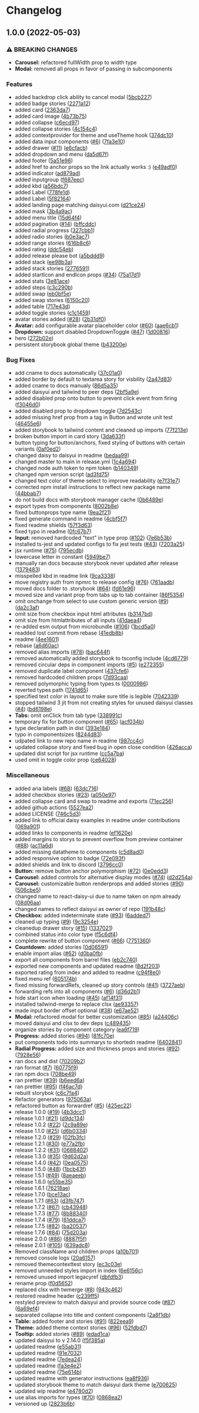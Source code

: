 # Changelog

## 1.0.0 (2022-05-03)


### ⚠ BREAKING CHANGES

* **Carousel:** refactored fullWidth prop to width type
* **Modal:** removed all props in favor of passing in subcomponents

### Features

* added backdrop click ability to cancel modal ([5bcb227](https://www.github.com/dculussoftwares/dculuzui/commit/5bcb227d5cd053b606bcbd52b4b780a304b54c71))
* added badge stories ([2271a12](https://www.github.com/dculussoftwares/dculuzui/commit/2271a129125b3452d5e06480abeabb21a7068798))
* added card ([2363da7](https://www.github.com/dculussoftwares/dculuzui/commit/2363da74530745d8c720452d68d0ff3aa84ef6a3))
* added card image ([4b73b75](https://www.github.com/dculussoftwares/dculuzui/commit/4b73b750f3a88b10b3e6de7c0965899e4ee35190))
* added collapse ([c6ecd97](https://www.github.com/dculussoftwares/dculuzui/commit/c6ecd97b2ce0dae5c34c646fc5c530bee315a650))
* added collapse stories ([4c154c4](https://www.github.com/dculussoftwares/dculuzui/commit/4c154c4132b35655b49b79c30d3facb8384d4adc))
* added contextprovider for theme and useTheme hook ([374dc10](https://www.github.com/dculussoftwares/dculuzui/commit/374dc108f77dcae4f86a0373f3fc533a290c2ae0))
* added data input components ([#6](https://www.github.com/dculussoftwares/dculuzui/issues/6)) ([7fa3e10](https://www.github.com/dculussoftwares/dculuzui/commit/7fa3e105185c3b594bc81513735c34b7e4368826))
* added drawer ([#11](https://www.github.com/dculussoftwares/dculuzui/issues/11)) ([e6cfacb](https://www.github.com/dculussoftwares/dculuzui/commit/e6cfacb6c209e157d4a5970e8acf27ade6ec06a2))
* added dropdown and menu ([da5d67f](https://www.github.com/dculussoftwares/dculuzui/commit/da5d67f7f187900fa2e199056ea7d5a6c37b5c97))
* added footer ([5a51e96](https://www.github.com/dculussoftwares/dculuzui/commit/5a51e96259fcbd0befe2951997d63f4e93353f96))
* added href to anchor props so the link actually works :) ([e49adf0](https://www.github.com/dculussoftwares/dculuzui/commit/e49adf079bc2e54bce218e6437ecbe8c4084436a))
* added indicator ([ad879ad](https://www.github.com/dculussoftwares/dculuzui/commit/ad879adf0102c9d499e1ab946afdfde3f7d443ef))
* added inputgroup ([f687eec](https://www.github.com/dculussoftwares/dculuzui/commit/f687eec3fa9c9389c1fa4b0220cd3f99d52838ae))
* added kbd ([a56bdc7](https://www.github.com/dculussoftwares/dculuzui/commit/a56bdc7c7031dbec5c578cbb63f83e7a4b375930))
* added Label ([778fe1d](https://www.github.com/dculussoftwares/dculuzui/commit/778fe1d9c5e00c97a3b8058ad83e1e38838f28d3))
* added Label ([5f82164](https://www.github.com/dculussoftwares/dculuzui/commit/5f82164e9919ba7574f948afec6d370116dd9ccb))
* added landing page matching daisyui.com ([d21ce24](https://www.github.com/dculussoftwares/dculuzui/commit/d21ce247569931afb58acb5e74e5e9dc1c6748b1))
* added mask ([3b4a9ac](https://www.github.com/dculussoftwares/dculuzui/commit/3b4a9acb9483d706a66ed098d137d307463d8344))
* added menu title ([15d64f4](https://www.github.com/dculussoftwares/dculuzui/commit/15d64f4ee5fdb7c7d9ff92a710d4b56a674178c3))
* added pagination ([#14](https://www.github.com/dculussoftwares/dculuzui/issues/14)) ([bffcddc](https://www.github.com/dculussoftwares/dculuzui/commit/bffcddcccf3803cd6aa35bb7e9c52a7e452830aa))
* added radial progress ([327cbb1](https://www.github.com/dculussoftwares/dculuzui/commit/327cbb109d6e6a764f7406df09973aa11827e84d))
* added radio stories ([b0e3ac7](https://www.github.com/dculussoftwares/dculuzui/commit/b0e3ac77405a164297672ced8dd3e3e32b233ae2))
* added range stories ([616b8c6](https://www.github.com/dculussoftwares/dculuzui/commit/616b8c60a3b373354099281388f1970652dc9647))
* added rating ([ddc54eb](https://www.github.com/dculussoftwares/dculuzui/commit/ddc54eb8b9860b671e9c400b25439c20b3e56b40))
* added release please bot ([a5bddd9](https://www.github.com/dculussoftwares/dculuzui/commit/a5bddd9929c3660d40345dd2b8f96a94d7948594))
* added stack ([ee98b3a](https://www.github.com/dculussoftwares/dculuzui/commit/ee98b3aad5e0502c56d2b8f4a57ce0b4f8b0a0fe))
* added stack stories ([2776591](https://www.github.com/dculussoftwares/dculuzui/commit/2776591aabd78b37e8317fc4e2a9e13427d5c03e))
* added startIcon and endIcon props ([#34](https://www.github.com/dculussoftwares/dculuzui/issues/34)) ([75a17d1](https://www.github.com/dculussoftwares/dculuzui/commit/75a17d1e8d39db416d0f9e1e3fe5af7a67eae143))
* added stats ([3e81ace](https://www.github.com/dculussoftwares/dculuzui/commit/3e81acece3237005689e060564753ad02034cc62))
* added steps ([c3c290b](https://www.github.com/dculussoftwares/dculuzui/commit/c3c290b06fff80ef89403c91ea6b6ba995d2630d))
* added swap ([eb0bf5e](https://www.github.com/dculussoftwares/dculuzui/commit/eb0bf5e2b7393e768f549173341fddb808eb1a0c))
* added swap stories ([6150c20](https://www.github.com/dculussoftwares/dculuzui/commit/6150c208cea48ae783ab1febfd95f28a82a08fe4))
* added table ([717e43d](https://www.github.com/dculussoftwares/dculuzui/commit/717e43de2c589a1010d5c7031c6058d39f7b4047))
* added toggle stories ([c1c1459](https://www.github.com/dculussoftwares/dculuzui/commit/c1c14592de0dcaba1efb72ba833740e213bef1a8))
* avatar stories added ([#28](https://www.github.com/dculussoftwares/dculuzui/issues/28)) ([2b31df0](https://www.github.com/dculussoftwares/dculuzui/commit/2b31df0c5d64267b1cc79f88a166b1d2c3e43c9c))
* **Avatar:** add configurable avatar placeholder color ([#60](https://www.github.com/dculussoftwares/dculuzui/issues/60)) ([aae6cb1](https://www.github.com/dculussoftwares/dculuzui/commit/aae6cb1b73231d6184e86e4ef98baa50f2ec72b5))
* **Dropdown:** support disabled DropdownToggle ([#47](https://www.github.com/dculussoftwares/dculuzui/issues/47)) ([1d00816](https://www.github.com/dculussoftwares/dculuzui/commit/1d0081677f8cb59ccc6487d9433bbce029a76569))
* hero ([272b02e](https://www.github.com/dculussoftwares/dculuzui/commit/272b02e0fe9580597b80eaf1f89d237f8e4898d2))
* persistent storybook global theme ([b43200e](https://www.github.com/dculussoftwares/dculuzui/commit/b43200ec44b6c299e3bc9dcbefb5dc9e12e02bb7))


### Bug Fixes

* add cname to docs automatically ([37c01a0](https://www.github.com/dculussoftwares/dculuzui/commit/37c01a038852fb0f3e1b4eb7c2d098274576b798))
* added border by default to textarea story for visbility ([2a47d83](https://www.github.com/dculussoftwares/dculuzui/commit/2a47d833bd70290651ff4de0c313686e3e026561))
* added cname to docs manualy ([86d5a35](https://www.github.com/dculussoftwares/dculuzui/commit/86d5a359fa7eb18aa944f3cd16ffaea7f4792f6d))
* added daisyui and tailwind to peer deps ([2bf5a9e](https://www.github.com/dculussoftwares/dculuzui/commit/2bf5a9e1712228f5ab882c627a8243ed5f0fc9b4))
* added disabled prop onto button to prevent click event from firing ([f3046d0](https://www.github.com/dculussoftwares/dculuzui/commit/f3046d0b46184798d63a0048505fb012048bf2b1))
* added disabled prop to dropdown toggle ([7d2543c](https://www.github.com/dculussoftwares/dculuzui/commit/7d2543c758418564f67fc30f78a32a693b4c1200))
* added missing href prop from a tag in Button and wrote unit test ([46455e6](https://www.github.com/dculussoftwares/dculuzui/commit/46455e60321dd9e11d4789e71b1d58debf0a767a))
* added storybook to tailwind content and cleaned up imports ([77f213e](https://www.github.com/dculussoftwares/dculuzui/commit/77f213efc1ed92e67cde696c418629908863401d))
* broken button import in card story ([3da633f](https://www.github.com/dculussoftwares/dculuzui/commit/3da633f311fc9eb65f27dd85f797f6d303a27513))
* button typing for button/anchors, fixed styling of buttons with certain variants ([0af0ed2](https://www.github.com/dculussoftwares/dculuzui/commit/0af0ed2bf50dc3aff38df77856e9ad42ab3bd8e4))
* changed daisy to daisyui in readme ([bedaa99](https://www.github.com/dculussoftwares/dculuzui/commit/bedaa9966bb97727acd9deafe261769fa170f74d))
* changed master to main in release.yml ([1c4a694](https://www.github.com/dculussoftwares/dculuzui/commit/1c4a69470997b396d68d67e4ea0c9c3c7622d587))
* changed node auth token to npm token ([b140349](https://www.github.com/dculussoftwares/dculuzui/commit/b140349f5c55e19bc57347720dd1ecc428e7cc53))
* changed npm version script ([ad3fd75](https://www.github.com/dculussoftwares/dculuzui/commit/ad3fd7574f1784b79b40c064afc8ab397acdcfca))
* changed text color of theme select to improve readability ([e7f31e7](https://www.github.com/dculussoftwares/dculuzui/commit/e7f31e74f2fa63c57e012e2482780eb6aedf4450))
* corrected npm install instructions to reflect new package name ([44bbab7](https://www.github.com/dculussoftwares/dculuzui/commit/44bbab7738a4d5725c50f8a15b074aa1809ddb0d))
* do not build docs with storybook manager cache ([0b6489e](https://www.github.com/dculussoftwares/dculuzui/commit/0b6489ec4eb1e41b5efff87ffd96fe4e7883dbab))
* export types from components ([8002b8e](https://www.github.com/dculussoftwares/dculuzui/commit/8002b8e8adc8f75b25ac61ee1b861607d4e50766))
* fixed buttonprops type name ([9ea2f21](https://www.github.com/dculussoftwares/dculuzui/commit/9ea2f212c09b2c4d80fba0a25fffc9d899025512))
* fixed generate command in readme ([4cbf5f7](https://www.github.com/dculussoftwares/dculuzui/commit/4cbf5f7ff70ea681d6c104669c5e3e3f340704a1))
* fixed readme shields ([57f3d63](https://www.github.com/dculussoftwares/dculuzui/commit/57f3d63901fc8b58a45e495c05b196511141d870))
* fixed typo in readme ([0fc67b7](https://www.github.com/dculussoftwares/dculuzui/commit/0fc67b7430398a8e504dd9e1fdd1a41b46d14015))
* **Input:** removed hardcoded "text" in type prop ([#102](https://www.github.com/dculussoftwares/dculuzui/issues/102)) ([7e6b53b](https://www.github.com/dculussoftwares/dculuzui/commit/7e6b53b2e43783f62ea7856e5c9bc74aef4e73bb))
* installed ts-jest and updated configs to fix jest tests ([#43](https://www.github.com/dculussoftwares/dculuzui/issues/43)) ([7203a25](https://www.github.com/dculussoftwares/dculuzui/commit/7203a2567f434573443da9d4153b02215cdcbf40))
* jsx runtime ([#75](https://www.github.com/dculussoftwares/dculuzui/issues/75)) ([795ecdb](https://www.github.com/dculussoftwares/dculuzui/commit/795ecdb6fec143e531295135d3bf1e9f178b474d))
* lowercase letter in constant ([5949be7](https://www.github.com/dculussoftwares/dculuzui/commit/5949be7e9b6131c5968caf292602c0f474ffc7cd))
* manually ran docs because storybook never updated after release ([1379483](https://www.github.com/dculussoftwares/dculuzui/commit/1379483fe0527b1475df943f04b78cfa0ef12d93))
* misspelled kbd in readme link ([9ca3338](https://www.github.com/dculussoftwares/dculuzui/commit/9ca3338fe8432db049279b769d1bf7d5205e1ca3))
* move registry auth from npmrc to release config ([#76](https://www.github.com/dculussoftwares/dculuzui/issues/76)) ([761aadb](https://www.github.com/dculussoftwares/dculuzui/commit/761aadb0b97eefe83b787ca250d16ab8020d7e55))
* moved docs folder to .storybook ([#64](https://www.github.com/dculussoftwares/dculuzui/issues/64)) ([fd61e96](https://www.github.com/dculussoftwares/dculuzui/commit/fd61e96a7280c3df92e77ee9caf7510f50696f70))
* moved size and variant prop from tabs up to tab container ([86f5354](https://www.github.com/dculussoftwares/dculuzui/commit/86f53545465b5a71f5edfb8e5e004bd4a307b10f))
* omit onchange from select to use custom generic version ([#9](https://www.github.com/dculussoftwares/dculuzui/issues/9)) ([da2c3af](https://www.github.com/dculussoftwares/dculuzui/commit/da2c3afc624f85de826b429d3ac7ae638fa38074))
* omit size from checkbox input html attributes ([b3147bd](https://www.github.com/dculussoftwares/dculuzui/commit/b3147bdd423d15cb20e60f7fff1d15b5761c8655))
* omit size from htmlattributes of all inputs ([41daea4](https://www.github.com/dculussoftwares/dculuzui/commit/41daea4272cf28971d4297dab4f3428cd2d95f36))
* re-added esm output from microbundle ([#106](https://www.github.com/dculussoftwares/dculuzui/issues/106)) ([1bcd5a0](https://www.github.com/dculussoftwares/dculuzui/commit/1bcd5a01c4d0552c6299cb86ccec9c1191a361fd))
* readded lost commit from rebase ([41edb8b](https://www.github.com/dculussoftwares/dculuzui/commit/41edb8b91d35fa3b0fdcd8f3d1c7f72ef8fccd3b))
* readme ([4ee1601](https://www.github.com/dculussoftwares/dculuzui/commit/4ee1601f4f7c56f0564fe389d2c69d4b7a32af4a))
* rebase ([a6d60ac](https://www.github.com/dculussoftwares/dculuzui/commit/a6d60ac10d7bebdb5252f93b0d75c6daee196cf0))
* removed alias imports ([#78](https://www.github.com/dculussoftwares/dculuzui/issues/78)) ([bac644f](https://www.github.com/dculussoftwares/dculuzui/commit/bac644fd9486dc0d5083632820f59b3055085632))
* removed automatically added storybook to tsconfig include ([4cd6779](https://www.github.com/dculussoftwares/dculuzui/commit/4cd677938c1076be27f2691b8f9a54aeb55aa869))
* removed circular deps in component imports ([#5](https://www.github.com/dculussoftwares/dculuzui/issues/5)) ([e272355](https://www.github.com/dculussoftwares/dculuzui/commit/e2723550fe68e7a4bc0921f1fb0347cac8a0a983))
* removed duplicate label component ([437cfe6](https://www.github.com/dculussoftwares/dculuzui/commit/437cfe6a384937fd8cccf5e1977893a86a9bb11c))
* removed hardcoded children props ([7d93caa](https://www.github.com/dculussoftwares/dculuzui/commit/7d93caa6c373ec636372df1d8109d148235c79f0))
* removed polymorphic typing from types.ts ([0000986](https://www.github.com/dculussoftwares/dculuzui/commit/00009869c60c0752817bbaf8f2d90c434784753e))
* reverted types path ([1741d65](https://www.github.com/dculussoftwares/dculuzui/commit/1741d659e346901fef77c8b1a5e5baee075b2bcf))
* specified text color in layout to make sure title is legible ([7042339](https://www.github.com/dculussoftwares/dculuzui/commit/70423395e7d0739d2ed43060765e1bc8ac4e8357))
* stopped tailwind 3 jit from not creating styles for unused daisyui classes ([#4](https://www.github.com/dculussoftwares/dculuzui/issues/4)) ([bd6198e](https://www.github.com/dculussoftwares/dculuzui/commit/bd6198ea39a60b33f1483f1c89764ec360c014b7))
* **Tabs:** omit onClick from tab type ([338991c](https://www.github.com/dculussoftwares/dculuzui/commit/338991cd31ffec75e9e14fbfbeb585e16d661d93))
* temporary fix for button component ([#65](https://www.github.com/dculussoftwares/dculuzui/issues/65)) ([acf034b](https://www.github.com/dculussoftwares/dculuzui/commit/acf034bf82a1b12d5ebabd42165d67d640994cbe))
* type declaration path in dist ([393e184](https://www.github.com/dculussoftwares/dculuzui/commit/393e18430d73f61a264d9c25d352541db61f29bf))
* typo in componentsizes ([8244d83](https://www.github.com/dculussoftwares/dculuzui/commit/8244d83404ee6c402b006dcf69778946fd98f67e))
* udpated link to new repo name in readme ([987cc4c](https://www.github.com/dculussoftwares/dculuzui/commit/987cc4c7a9d731ba47cde96932e4cd31ea6010a3))
* updated collapse story and fixed bug in open close condition ([426acca](https://www.github.com/dculussoftwares/dculuzui/commit/426acca99eb62a32c487d37aa823238daf2bbc08))
* updated dist script for jsx runtime ([cc5a7ba](https://www.github.com/dculussoftwares/dculuzui/commit/cc5a7baad0ae743c224354e53c5479826e3e93a1))
* used omit in toggle color prop ([ce64028](https://www.github.com/dculussoftwares/dculuzui/commit/ce64028f5ac81b558f9d801657d9e31f153ede60))


### Miscellaneous

* added aria labels ([#68](https://www.github.com/dculussoftwares/dculuzui/issues/68)) ([63dc716](https://www.github.com/dculussoftwares/dculuzui/commit/63dc716dd2d27f2203dcd54246254c9dbe8c884d))
* added checkbox stories ([#23](https://www.github.com/dculussoftwares/dculuzui/issues/23)) ([a050e97](https://www.github.com/dculussoftwares/dculuzui/commit/a050e97f0098ae9e359f7e444bfbbf1a2df15799))
* added collapse card and swap to readme and exports ([71ec256](https://www.github.com/dculussoftwares/dculuzui/commit/71ec25699603ae8a33a8a12fade3714bdf77e900))
* added github actions ([5527ea2](https://www.github.com/dculussoftwares/dculuzui/commit/5527ea2ce7653a4c7926bc1d9d7a78287bc64b7b))
* added LICENSE ([746c5d3](https://www.github.com/dculussoftwares/dculuzui/commit/746c5d36a8e9327d21e1bbbc4dcdc44850161ee7))
* added link to official daisy examples in readme under contributions ([069a901](https://www.github.com/dculussoftwares/dculuzui/commit/069a901b1599ac46470c3a499bf5587586d5e6b3))
* added links to components in readme ([ef1620e](https://www.github.com/dculussoftwares/dculuzui/commit/ef1620ef3d48e225a536e85f3b41572487b73bdb))
* added margins to storys to prevent overflow from preview container ([#88](https://www.github.com/dculussoftwares/dculuzui/issues/88)) ([ac11a6d](https://www.github.com/dculussoftwares/dculuzui/commit/ac11a6df9ab9e8d23af40228014484bbb1ee8ab4))
* added missing datatheme to components ([c5d8ad0](https://www.github.com/dculussoftwares/dculuzui/commit/c5d8ad031f8996d7064af993de45f737bee2c4ab))
* added responsive option to badge ([72e093f](https://www.github.com/dculussoftwares/dculuzui/commit/72e093f7b6c2b91d1c89a9e0faafeffbb9553fd6))
* added shields and link to discord ([3796cc0](https://www.github.com/dculussoftwares/dculuzui/commit/3796cc0090575b6d899fb5014125b40d6ef958c8))
* **Button:** remove button anchor polymorphism ([#72](https://www.github.com/dculussoftwares/dculuzui/issues/72)) ([0e0edd3](https://www.github.com/dculussoftwares/dculuzui/commit/0e0edd39e523892447eb2fc38e8daa47ae07c90f))
* **Carousel:** added controls for alternative display modes ([#74](https://www.github.com/dculussoftwares/dculuzui/issues/74)) ([d2d254a](https://www.github.com/dculussoftwares/dculuzui/commit/d2d254a87b5597f70fe81cf757cbe28c29939ef7))
* **Carousel:** customizable button renderprops and added stories ([#90](https://www.github.com/dculussoftwares/dculuzui/issues/90)) ([506cbe5](https://www.github.com/dculussoftwares/dculuzui/commit/506cbe5cf9cce3c7e0bd328051ae9481557e7f80))
* changed name to react-daisy-ui due to name taken on npm already ([08d06aa](https://www.github.com/dculussoftwares/dculuzui/commit/08d06aac4c776cb062bf310e61658158c54c4dec))
* changed names to reflect daisyui as owner of repo ([191b48c](https://www.github.com/dculussoftwares/dculuzui/commit/191b48cb16392362f9c026c1b053e6a1bedd2225))
* **Checkbox:** added indeterminate state ([#93](https://www.github.com/dculussoftwares/dculuzui/issues/93)) ([6added7](https://www.github.com/dculussoftwares/dculuzui/commit/6added7e374278631df8f35a32afeebd4ee756ec))
* cleaned up typing ([#9](https://www.github.com/dculussoftwares/dculuzui/issues/9)) ([9c3254e](https://www.github.com/dculussoftwares/dculuzui/commit/9c3254ee7e0f8259a30abb0fff9515c522c72721))
* cleanedup drawer story ([#15](https://www.github.com/dculussoftwares/dculuzui/issues/15)) ([1337021](https://www.github.com/dculussoftwares/dculuzui/commit/133702125d2741f3c50cc14d3faf76de828f3446))
* combined status into color type ([f5c6df4](https://www.github.com/dculussoftwares/dculuzui/commit/f5c6df482707930e8e8a9d05f37a8f1f6dd23097))
* complete rewrite of button component ([#66](https://www.github.com/dculussoftwares/dculuzui/issues/66)) ([7751360](https://www.github.com/dculussoftwares/dculuzui/commit/77513609a29c4d9e8dc8f21a32f8e9edcf55361e))
* **Countdown:** added stories ([0d06591](https://www.github.com/dculussoftwares/dculuzui/commit/0d06591130586246700ade4b0db768400c55fb49))
* enable import alias ([#62](https://www.github.com/dculussoftwares/dculuzui/issues/62)) ([d0ba0fb](https://www.github.com/dculussoftwares/dculuzui/commit/d0ba0fb526b3b4e523021dbef561483b28ae1806))
* export all components from barrel files ([eb2c740](https://www.github.com/dculussoftwares/dculuzui/commit/eb2c7409bf2d710433693ae4418c886695944870))
* exported new components and updated readme ([8d2f203](https://www.github.com/dculussoftwares/dculuzui/commit/8d2f20367b7d84b92be9d57a48b7859ef5afabe3))
* exported rating from index and added to readme ([c94f8e0](https://www.github.com/dculussoftwares/dculuzui/commit/c94f8e0daa2cd153b922a1f08969c2c29e15cedf))
* fixed menu ref ([605174b](https://www.github.com/dculussoftwares/dculuzui/commit/605174b4c5d475fb4cffaef20cb282e67c0361ad))
* fixed missing forwardRefs, cleaned up story controls ([#41](https://www.github.com/dculussoftwares/dculuzui/issues/41)) ([3727aeb](https://www.github.com/dculussoftwares/dculuzui/commit/3727aebf867f7674588b7865315d7c274fcd3528))
* forwarding refs into all components ([#6](https://www.github.com/dculussoftwares/dculuzui/issues/6)) ([d36d2b1](https://www.github.com/dculussoftwares/dculuzui/commit/d36d2b1341cf73e7dd11fc18e55e7a03e32ee85f))
* hide start icon when loading ([#45](https://www.github.com/dculussoftwares/dculuzui/issues/45)) ([af14f31](https://www.github.com/dculussoftwares/dculuzui/commit/af14f31382529bbb6c2a64ee772f6dc9535f00c0))
* installed tailwind-merge to replace clsx ([ae93357](https://www.github.com/dculussoftwares/dculuzui/commit/ae93357599c306ced014f386f8071d9f4aecfa0a))
* made input border offset optional ([#38](https://www.github.com/dculussoftwares/dculuzui/issues/38)) ([e67ae52](https://www.github.com/dculussoftwares/dculuzui/commit/e67ae5299a11594bdeca2e0d5e3e2acaaf2ba9ad))
* **Modal:** refactored modal for better customization ([#85](https://www.github.com/dculussoftwares/dculuzui/issues/85)) ([a24406c](https://www.github.com/dculussoftwares/dculuzui/commit/a24406cce30f351c2eeb3fa1c9183ac2eab508c0))
* moved daisyui and clsx to dev deps ([c489435](https://www.github.com/dculussoftwares/dculuzui/commit/c489435e7f82fbc5a36d6188e19b17787133a3fc))
* organize stories by component category ([ea6f719](https://www.github.com/dculussoftwares/dculuzui/commit/ea6f7190cc8d753ad2717801ce63225c2af4270e))
* **Progress:** added stories ([#94](https://www.github.com/dculussoftwares/dculuzui/issues/94)) ([81fc70e](https://www.github.com/dculussoftwares/dculuzui/commit/81fc70e936352f9f9cbcbddaee2ac17e6e979cba))
* put components todo into summarys to shortedn readme ([6402841](https://www.github.com/dculussoftwares/dculuzui/commit/6402841b54990a80f312a99ae5875e8ac07e5179))
* **Radial Progress:** added size and thickness props and stories ([#92](https://www.github.com/dculussoftwares/dculuzui/issues/92)) ([7928e56](https://www.github.com/dculussoftwares/dculuzui/commit/7928e5636466e356d06fa26742c58e5bbd02c1b2))
* ran docs and dist ([70209b2](https://www.github.com/dculussoftwares/dculuzui/commit/70209b20dabd26e99c3fd57e677ee43780e0d787))
* ran format ([#7](https://www.github.com/dculussoftwares/dculuzui/issues/7)) ([60775f9](https://www.github.com/dculussoftwares/dculuzui/commit/60775f9ddaec47ea92c843fc561b52785e928601))
* ran npm docs ([708be49](https://www.github.com/dculussoftwares/dculuzui/commit/708be49ccc3b4675bf87064f93104a674994d4f0))
* ran prettier ([#39](https://www.github.com/dculussoftwares/dculuzui/issues/39)) ([b6eed6a](https://www.github.com/dculussoftwares/dculuzui/commit/b6eed6a461b8e24dacc4d05f0395d18cae5d85a3))
* ran prettier ([#95](https://www.github.com/dculussoftwares/dculuzui/issues/95)) ([f46ac7d](https://www.github.com/dculussoftwares/dculuzui/commit/f46ac7dd481d9b5935009a69ec355a8704b7424c))
* rebuilt storybok ([c6c7fa4](https://www.github.com/dculussoftwares/dculuzui/commit/c6c7fa4b17e1e3945889fd3321f8e505a84a5689))
* Refactor generators ([975063a](https://www.github.com/dculussoftwares/dculuzui/commit/975063a0e14e187cc562eb87e0a490938197ecdc))
* refactored button as forwardref ([#5](https://www.github.com/dculussoftwares/dculuzui/issues/5)) ([425ec22](https://www.github.com/dculussoftwares/dculuzui/commit/425ec2210ef0a581f16b9ab9e18bdf2e05cbb350))
* release 1.0.0 ([#19](https://www.github.com/dculussoftwares/dculuzui/issues/19)) ([4b3dcc1](https://www.github.com/dculussoftwares/dculuzui/commit/4b3dcc1b324f89ff834ec5bf5e59020251061305))
* release 1.0.1 ([#21](https://www.github.com/dculussoftwares/dculuzui/issues/21)) ([d9dc134](https://www.github.com/dculussoftwares/dculuzui/commit/d9dc134fdb3e99643108eb9c91393e3c5fb10e16))
* release 1.0.2 ([#22](https://www.github.com/dculussoftwares/dculuzui/issues/22)) ([2c9a89e](https://www.github.com/dculussoftwares/dculuzui/commit/2c9a89ef899487e7a00cd3b87d21853947684b2c))
* release 1.1.0 ([#25](https://www.github.com/dculussoftwares/dculuzui/issues/25)) ([d6b0334](https://www.github.com/dculussoftwares/dculuzui/commit/d6b0334201ef48c5851a82d4d6088e7de297033b))
* release 1.2.0 ([#29](https://www.github.com/dculussoftwares/dculuzui/issues/29)) ([02fb3fc](https://www.github.com/dculussoftwares/dculuzui/commit/02fb3fcbfd5d6c68cdf7eed28b35068f6d907b00))
* release 1.2.1 ([#30](https://www.github.com/dculussoftwares/dculuzui/issues/30)) ([e77a2fb](https://www.github.com/dculussoftwares/dculuzui/commit/e77a2fb86872416ba0b11a5ff3a46cf32a664d6a))
* release 1.2.2 ([#31](https://www.github.com/dculussoftwares/dculuzui/issues/31)) ([0688402](https://www.github.com/dculussoftwares/dculuzui/commit/068840293e8f1dba78f0d91a0d8257688de18838))
* release 1.3.0 ([#35](https://www.github.com/dculussoftwares/dculuzui/issues/35)) ([9d62d2a](https://www.github.com/dculussoftwares/dculuzui/commit/9d62d2ae68f38d6a54d437a995cdeb1245428556))
* release 1.4.0 ([#42](https://www.github.com/dculussoftwares/dculuzui/issues/42)) ([0ea0575](https://www.github.com/dculussoftwares/dculuzui/commit/0ea0575cda2f73f0ebc02ac392a2e907df7f2da2))
* release 1.5.0 ([#48](https://www.github.com/dculussoftwares/dculuzui/issues/48)) ([1bcb43f](https://www.github.com/dculussoftwares/dculuzui/commit/1bcb43f79e36798f7aeaf90d718c86c42cc503ad))
* release 1.5.1 ([#49](https://www.github.com/dculussoftwares/dculuzui/issues/49)) ([8aeaeeb](https://www.github.com/dculussoftwares/dculuzui/commit/8aeaeebf87c510d363d2d2e978bffb0d1cfa9f9d))
* release 1.6.0 ([e55be35](https://www.github.com/dculussoftwares/dculuzui/commit/e55be35a3213856fafa566663d54bfe8ca0d35e7))
* release 1.6.1 ([76218ae](https://www.github.com/dculussoftwares/dculuzui/commit/76218ae8785291ac9345688ad88ac0e09413465c))
* release 1.7.0 ([bce13ac](https://www.github.com/dculussoftwares/dculuzui/commit/bce13acbd0890bb65949f5d4c3f6bc02d480aa90))
* release 1.7.1 ([#63](https://www.github.com/dculussoftwares/dculuzui/issues/63)) ([d3fb747](https://www.github.com/dculussoftwares/dculuzui/commit/d3fb747e427e24ba25e65f9e06902e7ac2339910))
* release 1.7.2 ([#67](https://www.github.com/dculussoftwares/dculuzui/issues/67)) ([cb43948](https://www.github.com/dculussoftwares/dculuzui/commit/cb439485cef71527fb81e4c2886c660188b5b348))
* release 1.7.3 ([#77](https://www.github.com/dculussoftwares/dculuzui/issues/77)) ([8b88340](https://www.github.com/dculussoftwares/dculuzui/commit/8b88340a834a12c6a6a45606b158ec490faf39f3))
* release 1.7.4 ([#79](https://www.github.com/dculussoftwares/dculuzui/issues/79)) ([61ddca7](https://www.github.com/dculussoftwares/dculuzui/commit/61ddca709d432eef578b5f85ea349f6a13376323))
* release 1.7.5 ([#82](https://www.github.com/dculussoftwares/dculuzui/issues/82)) ([ba20537](https://www.github.com/dculussoftwares/dculuzui/commit/ba20537d99e50a447c07f54ceb75317df4a487a7))
* release 1.7.6 ([#84](https://www.github.com/dculussoftwares/dculuzui/issues/84)) ([75d203a](https://www.github.com/dculussoftwares/dculuzui/commit/75d203addc1114082c3b1ef93a5f2522def1eee2))
* release 2.0.0 ([#86](https://www.github.com/dculussoftwares/dculuzui/issues/86)) ([8887f5f](https://www.github.com/dculussoftwares/dculuzui/commit/8887f5f93567b683a1d74024a4da65a80fec5798))
* release 2.0.1 ([#105](https://www.github.com/dculussoftwares/dculuzui/issues/105)) ([639adc8](https://www.github.com/dculussoftwares/dculuzui/commit/639adc8c5241641448029d800f12e07e8cb260c3))
* Removed className and children props ([a10b701](https://www.github.com/dculussoftwares/dculuzui/commit/a10b70185d8b8f5ad587020e799fa1ba38906735))
* removed console logs ([20a6157](https://www.github.com/dculussoftwares/dculuzui/commit/20a61576f1d12cc90df9b951519c7cfaa189ed6f))
* removed themecontexttest story ([ec3c03e](https://www.github.com/dculussoftwares/dculuzui/commit/ec3c03e4f0326dea9aa6d2a0151e51241f418127))
* removed unneeded styles import in index ([6e6156c](https://www.github.com/dculussoftwares/dculuzui/commit/6e6156cd628cf2d927ee5c418fe983ad94c5e114))
* removed unused import legacyref ([dbfdfb3](https://www.github.com/dculussoftwares/dculuzui/commit/dbfdfb3c18be0c7b2214ad46f45771fb25d9debe))
* rename prop ([f0d5652](https://www.github.com/dculussoftwares/dculuzui/commit/f0d5652ac21518a25f5ecfe39e6e62186a210ead))
* replaced clsx with twmerge ([#8](https://www.github.com/dculussoftwares/dculuzui/issues/8)) ([943c462](https://www.github.com/dculussoftwares/dculuzui/commit/943c4622e563ed072ad1a1ee03d609fa7feef851))
* restored readme header ([c239ff5](https://www.github.com/dculussoftwares/dculuzui/commit/c239ff5b25d52f8829c173b045e54288ce779b00))
* restyled preview to match daisyui and provide source code ([#87](https://www.github.com/dculussoftwares/dculuzui/issues/87)) ([6a69ef4](https://www.github.com/dculussoftwares/dculuzui/commit/6a69ef40713421fed7d25f7b495ef8a93d869a07))
* separated collapse into title and content components ([2a8f1db](https://www.github.com/dculussoftwares/dculuzui/commit/2a8f1db4588f082dea9845f1119aa60504d8635b))
* **Table:** added footer and stories ([#91](https://www.github.com/dculussoftwares/dculuzui/issues/91)) ([822eea9](https://www.github.com/dculussoftwares/dculuzui/commit/822eea94d29650b01ce28017600ab440f17c0c7c))
* **Theme:** added theme context stories ([#96](https://www.github.com/dculussoftwares/dculuzui/issues/96)) ([52fdbd7](https://www.github.com/dculussoftwares/dculuzui/commit/52fdbd72926bb95189c4b4a6b5a1b7557a677cd5))
* **Tooltip:** added stories ([#89](https://www.github.com/dculussoftwares/dculuzui/issues/89)) ([edad1ca](https://www.github.com/dculussoftwares/dculuzui/commit/edad1caa1fa1d911189fc4ed867f0b3af434f9dd))
* updated daisyui to v 2.14.0 ([f5f385a](https://www.github.com/dculussoftwares/dculuzui/commit/f5f385aec323a6f9074f0e3d52bb89905f4e9e7d))
* updated readme ([e55ab31](https://www.github.com/dculussoftwares/dculuzui/commit/e55ab310ee8b6fab12095a28f253af1f118c507b))
* updated readme ([91e7032](https://www.github.com/dculussoftwares/dculuzui/commit/91e7032324e8e079e9f0d5581e0a90819aa05d0f))
* updated readme ([7edea24](https://www.github.com/dculussoftwares/dculuzui/commit/7edea24ae4af12025bfef4f78d2b71fdcdc9d7e4))
* updated readme ([fa3e4e2](https://www.github.com/dculussoftwares/dculuzui/commit/fa3e4e26578bf0961c976d9ba7654f06b3765a62))
* updated readme ([75e614b](https://www.github.com/dculussoftwares/dculuzui/commit/75e614bce09c63608c92d60fa7c806c289065276))
* updated readme with generator instructions ([ea8f936](https://www.github.com/dculussoftwares/dculuzui/commit/ea8f936de0f11bffe5c2d2d3885104977e5095da))
* updated storybook theme to match daisyui dark theme ([e700625](https://www.github.com/dculussoftwares/dculuzui/commit/e7006256300cdadae453580c239098af4823e2c9))
* updated wip readme ([e4780d2](https://www.github.com/dculussoftwares/dculuzui/commit/e4780d2282cda599605c39f9eb41d7c5b8a06b58))
* use alias imports for types ([#70](https://www.github.com/dculussoftwares/dculuzui/issues/70)) ([0868ea2](https://www.github.com/dculussoftwares/dculuzui/commit/0868ea2b78525471bf56718a56dcedb53c8290c6))
* versioned up ([2823b6b](https://www.github.com/dculussoftwares/dculuzui/commit/2823b6b422b047370b0b30412e16db9699e4e7ac))
